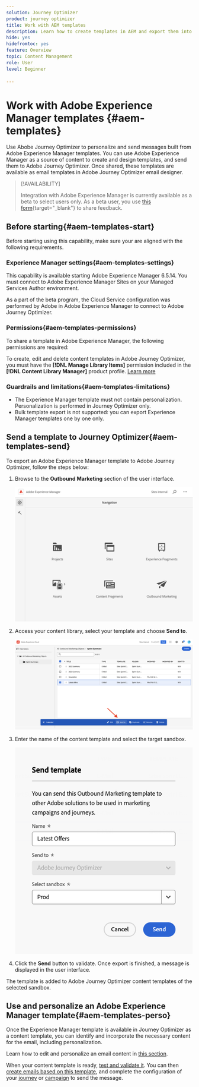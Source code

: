 ```yaml
---
solution: Journey Optimizer
product: journey optimizer
title: Work with AEM templates
description: Learn how to create templates in AEM and export them into Journey Optimizer
hide: yes
hidefromtoc: yes
feature: Overview
topic: Content Management
role: User
level: Beginner

---
```

# Work with Adobe Experience Manager templates {#aem-templates}

Use Abobe Journey Optimizer to personalize and send messages built from Adobe Experience Manager templates. You can use Adobe Experience Manager as a source of content to create and design templates, and send them to Adobe Journey Optimizer. Once shared, these templates are available as email templates in Adobe Journey Optimizer email designer.

>[!AVAILABILITY]
>
>Integration with Adobe Experience Manager is currently available as a beta to select users only.
> As a beta user, you use [this form](https://forms.office.com/pages/responsepage.aspx?id=Wht7-jR7h0OUrtLBeN7O4Wf0cbVTQ3tCpW_unE-w8-JUN1FaNlAzNkhPSUdaSkJXVFRCNTRJNVRFSy4u){target="_blank"} to share feedback.

## Before starting{#aem-templates-start}

Before starting using this capability, make sure your are aligned with the following requirements.

### Experience Manager settings{#aem-templates-settings}

This capability is available starting Adobe Experience Manager 6.5.14. You must connect to Adobe Experience Manager Sites on your Managed Services Author environment.

As a part of the beta program, the Cloud Service configuration was performed by Adobe in Adobe Experience Manager to connect to Adobe Journey Optimizer. 

### Permissions{#aem-templates-permissions}

To share a template in Adobe Experience Manager, the following permissions are required: 

To create, edit and delete content templates in Adobe Journey Optimizer, you must have the **[!DNL Manage Library Items]** permission included in the **[!DNL Content Library Manager]** product profile. [Learn more](../administration/ootb-product-profiles.md#content-library-manager)


### Guardrails and limitations{#aem-templates-limitations}

* The Experience Manager template must not contain personalization. Personalization is performed in Journey Optimizer only.
* Bulk template export is not supported: you can export Experience Manager templates one by one only.

## Send a template to Journey Optimizer{#aem-templates-send}

To export an Adobe Experience Manager template to Adobe Journey Optimizer, follow the steps below:

1. Browse to the **Outbound Marketing** section of the user interface.

    ![](assets/aem-outbound-menu.png)

1. Access your content library, select your template and choose **Send to**.

    ![](assets/aem-send-template.png)

1. Enter the name of the content template and select the target sandbox.

    ![](assets/aem-send-template-settings.png)
    
1. Click the **Send** button to validate. Once export is finished, a message is displayed in the user interface.

The template is added to Adobe Journey Optimizer content templates of the selected sandbox.

## Use and personalize an Adobe Experience Manager template{#aem-templates-perso}

Once the Experience Manager template is available in Journey Optimizer as a content template, you can identify and incorporate the necessary content for the email, including personalization.

Learn how to edit and personalize an email content in [this section](content-from-scratch.md).

When your content template is ready, [test and validate it](content-templates.md#test-template). You can then [create emails based on this template](email-templates.md), and complete the configuration of your [journey](../building-journeys/journey-gs.md) or [campaign](../campaigns/create-campaign.md) to send the message.

